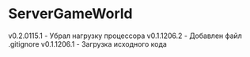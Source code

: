 # ServerGameWorld

v0.2.0115.1 - Убрал нагрузку процессора
v0.1.1206.2 - Добавлен файл .gitignore
v0.1.1206.1 - Загрузка исходного кода